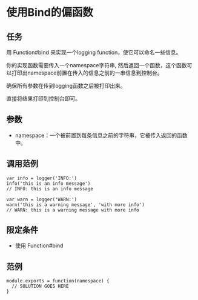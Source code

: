 # 使用Bind的偏函数


## 任务

用 Function#bind 来实现一个logging function，使它可以命名一些信息。

你的实现函数需要传入一个namespace字符串, 然后返回一个函数，这个函数可以打印出namespace前置在传入的信息之前的一串信息到控制台。

确保所有参数在传到logging函数之后被打印出来。

直接将结果打印到控制台即可。

## 参数

* namespace：一个被前置到每条信息之前的字符串，它被传入返回的函数中。

## 调用范例


    var info = logger('INFO:')
    info('this is an info message')
    // INFO: this is an info message

    var warn = logger('WARN:')
    warn('this is a warning message', 'with more info')
    // WARN: this is a warning message with more info  

 

## 限定条件

  * 使用 Function#bind

## 范例


    module.exports = function(namespace) {
      // SOLUTION GOES HERE
    }